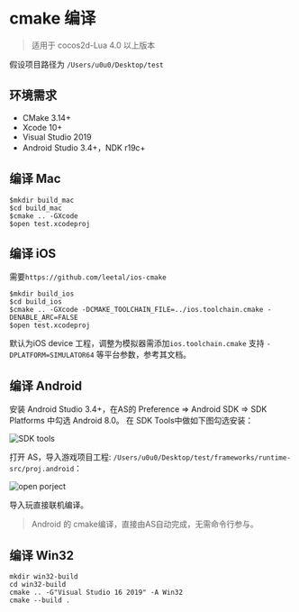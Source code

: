# cmake 编译

> 适用于 cocos2d-Lua 4.0 以上版本

假设项目路径为 `/Users/u0u0/Desktop/test`

## 环境需求

* CMake 3.14+
* Xcode 10+
* Visual Studio 2019
* Android Studio 3.4+，NDK r19c+

## 编译 Mac

```
$mkdir build_mac
$cd build_mac
$cmake .. -GXcode
$open test.xcodeproj
```

## 编译 iOS

需要`https://github.com/leetal/ios-cmake`

```
$mkdir build_ios
$cd build_ios
$cmake .. -GXcode -DCMAKE_TOOLCHAIN_FILE=../ios.toolchain.cmake -DENABLE_ARC=FALSE
$open test.xcodeproj
```

默认为iOS device 工程，调整为模拟器需添加`ios.toolchain.cmake` 支持 `-DPLATFORM=SIMULATOR64` 等平台参数，参考其文档。

## 编译 Android

安装 Android Studio 3.4+，在AS的 Preference => Android SDK => SDK Platforms 中勾选 Android 8.0。
在 SDK Tools中做如下图勾选安装：

![SDK tools](./sdktools.png)

打开 AS，导入游戏项目工程: `/Users/u0u0/Desktop/test/frameworks/runtime-src/proj.android`：

![open porject](./openproject.png)

导入玩直接联机编译。

> Android 的 cmake编译，直接由AS自动完成，无需命令行参与。


## 编译 Win32

```
mkdir win32-build
cd win32-buildcmake .. -G"Visual Studio 16 2019" -A Win32cmake --build .
```